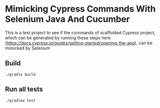 # Mimicking Cypress Commands With Selenium Java And Cucumber 

This is a test project to see if the commands of scaffolded Cypress project, which can be generated by running these steps here (https://docs.cypress.io/guides/getting-started/opening-the-app), can be mimicked by Selenium

## Build
```
./gradle build
```

## Run all tests
```
./gradlew test
```
